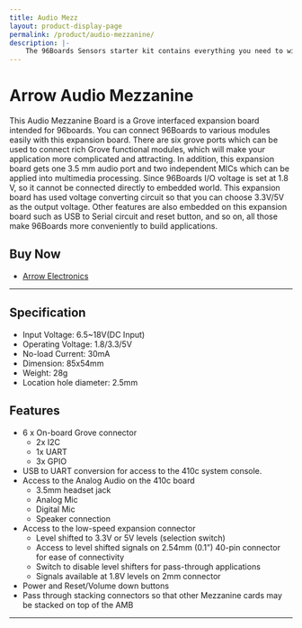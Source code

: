 ```yaml
---
title: Audio Mezz
layout: product-display-page
permalink: /product/audio-mezzanine/
description: |-
    The 96Boards Sensors starter kit contains everything you need to wire up sensors and devices to a 96Boards single board computer. It contains the 96Boards Sensors mezzanine board with a selection of Grove modules that you can use to start experimenting and prototyping with the 96Boards platform.
---
```

# Arrow Audio Mezzanine

This Audio Mezzanine Board is a Grove interfaced expansion board intended for 96boards.
You can connect 96Boards to various modules easily with this expansion board. There are six
grove ports which can be used to connect rich Grove functional modules, which will make your
application more complicated and attracting. In addition, this expansion board gets one 3.5 mm
audio port and two independent MICs which can be applied into multimedia processing. Since
96Boards I/O voltage is set at 1.8 V, so it cannot be connected directly to embedded world. This
expansion board has used voltage converting circuit so that you can choose 3.3V/5V as the
output voltage. Other features are also embedded on this expansion board such as USB to
Serial circuit and reset button, and so on, all those make 96Boards more conveniently to build
applications.

## Buy Now

- [Arrow Electronics](https://www.arrow.com/en/products/audiomezz/seeed-technology-limited)

***

## Specification

- Input Voltage: 6.5~18V(DC Input)
- Operating Voltage: 1.8/3.3/5V
- No-load Current: 30mA
- Dimension: 85x54mm
- Weight: 28g
- Location hole diameter: 2.5mm

## Features

- 6 x On-board Grove connector
   - 2x I2C
   - 1x UART
   - 3x GPIO
- USB to UART conversion for access to the 410c system console.
- Access to the Analog Audio on the 410c board
   - 3.5mm headset jack
   - Analog Mic
   - Digital Mic
   - Speaker connection
- Access to the low-speed expansion connector
   - Level shifted to 3.3V or 5V levels (selection switch)
   - Access to level shifted signals on 2.54mm (0.1”) 40-pin connector for ease of connectivity
   - Switch to disable level shifters for pass-through applications
   - Signals available at 1.8V levels on 2mm connector
- Power and Reset/Volume down buttons
- Pass through stacking connectors so that other Mezzanine cards may be stacked on top of the AMB

***

